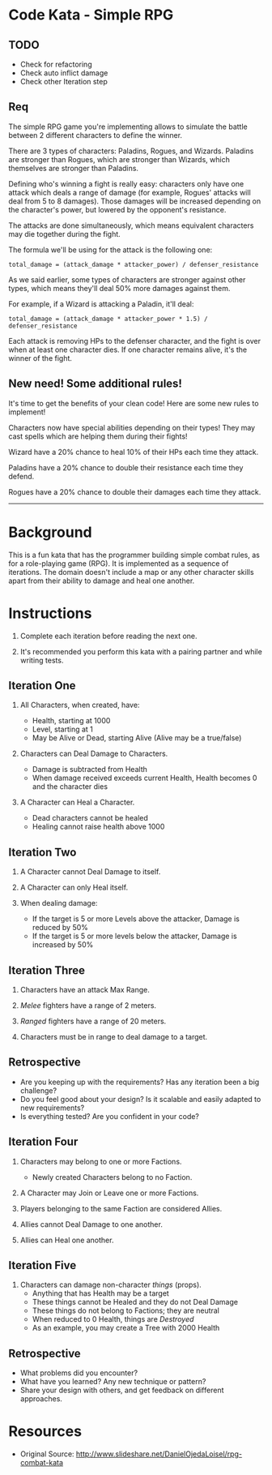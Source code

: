 #  Code Kata - Simple RPG

## TODO

* Check for refactoring 
* Check auto inflict damage 
* Check other Iteration  step 


## Req

The simple RPG game you're implementing allows to simulate the battle between 2 different characters to define the winner.

There are 3 types of characters: Paladins, Rogues, and Wizards. Paladins are stronger than Rogues, which are stronger than Wizards, which themselves are stronger than Paladins.

Defining who's winning a fight is really easy: characters only have one attack which deals a range of damage (for example, Rogues' attacks will deal from 5 to 8 damages). Those damages will be increased depending on the character's power, but lowered by the opponent's resistance.

The attacks are done simultaneously, which means equivalent characters may die together during the fight.

The formula we'll be using for the attack is the following one:

```
total_damage = (attack_damage * attacker_power) / defenser_resistance  
```

As we said earlier, some types of characters are stronger against other types, which means they'll deal 50% more damages against them.

For example, if a Wizard is attacking a Paladin, it'll deal:

```
total_damage = (attack_damage * attacker_power * 1.5) / defenser_resistance
```

Each attack is removing HPs to the defenser character, and the fight is over when at least one character dies. If one character remains alive, it's the winner of the fight.

## New need! Some additional rules!

It's time to get the benefits of your clean code! Here are some new rules to implement!

Characters now have special abilities depending on their types! They may cast spells which are helping them during their fights!

Wizard have a 20% chance to heal 10% of their HPs each time they attack.

Paladins have a 20% chance to double their resistance each time they defend.


Rogues have a 20% chance to double their damages each time they attack.


-----------------------------------------------------------

# Background #

This is a fun kata that has the programmer building simple combat rules, as for a role-playing game (RPG). It is implemented as a sequence of iterations. The domain doesn't include a map or any other character skills apart from their ability to damage and heal one another.

# Instructions #

1. Complete each iteration before reading the next one.

1. It's recommended you perform this kata with a pairing partner and while writing tests.

## Iteration One ##

1. All Characters, when created, have:
    - Health, starting at 1000
    - Level, starting at 1
    - May be Alive or Dead, starting Alive (Alive may be a true/false)

1. Characters can Deal Damage to Characters.
    - Damage is subtracted from Health
    - When damage received exceeds current Health, Health becomes 0 and the character dies

1. A Character can Heal a Character.
    - Dead characters cannot be healed
    - Healing cannot raise health above 1000

## Iteration Two ##

1. A Character cannot Deal Damage to itself.

1. A Character can only Heal itself.

1. When dealing damage:
    - If the target is 5 or more Levels above the attacker, Damage is reduced by 50%
    - If the target is 5 or more levels below the attacker, Damage is increased by 50%

## Iteration Three ##

1. Characters have an attack Max Range.

1. *Melee* fighters have a range of 2 meters.

1. *Ranged* fighters have a range of 20 meters.

1. Characters must be in range to deal damage to a target.

## Retrospective ##

- Are you keeping up with the requirements? Has any iteration been a big challenge?
- Do you feel good about your design? Is it scalable and easily adapted to new requirements?
- Is everything tested? Are you confident in your code?

## Iteration Four ##

1. Characters may belong to one or more Factions.
    - Newly created Characters belong to no Faction.

1. A Character may Join or Leave one or more Factions.

1. Players belonging to the same Faction are considered Allies.

1. Allies cannot Deal Damage to one another.

1. Allies can Heal one another.

## Iteration Five ##

1. Characters can damage non-character *things* (props).
    - Anything that has Health may be a target
    - These things cannot be Healed and they do not Deal Damage
    - These things do not belong to Factions; they are neutral
    - When reduced to 0 Health, things are *Destroyed*
    - As an example, you may create a Tree with 2000 Health

## Retrospective ##

- What problems did you encounter?
- What have you learned? Any new technique or pattern?
- Share your design with others, and get feedback on different approaches.

# Resources #

- Original Source: http://www.slideshare.net/DanielOjedaLoisel/rpg-combat-kata
